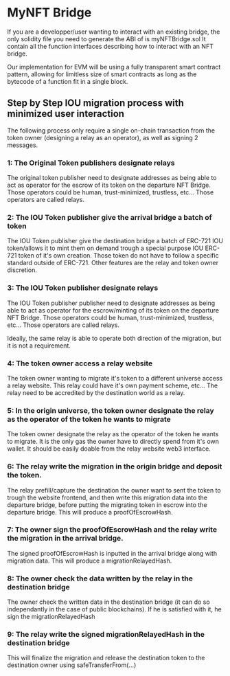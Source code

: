 # MyNFT Bridge

If you are a developper/user wanting to interact with an existing bridge, the only solidity file you need to generate the ABI of is myNFTBridge.sol
It contain all the function interfaces describing how to interact with an NFT bridge.

Our implementation for EVM will be using a fully transparent smart contract pattern, allowing for limitless size of smart contracts as long as the bytecode of a function fit in a single block.

## Step by Step IOU migration process with minimized user interaction 

The following process only require a single on-chain transaction from the token owner (designing a relay as an operator), as well as signing 2 messages.

### 1: The Original Token publishers designate relays
The original token publisher need to designate addresses as being able to act as operator for the escrow of its token on the departure NFT Bridge. Those operators could be human, trust-minimized, trustless, etc... Those operators are called relays.

### 2: The IOU Token publisher give the arrival bridge a batch of token
The IOU Token publisher give the destination bridge a batch of ERC-721 IOU token/allows it to mint them on demand trough a special purpose IOU ERC-721 token of it's own creation. Those token do not have to follow a specific standard outside of ERC-721. Other features are the relay and token owner discretion.

### 3: The IOU Token publisher designate relays
The IOU Token publisher publisher need to designate addresses as being able to act as operator for the escrow/minting of its token on the departure NFT Bridge. Those operators could be human, trust-minimized, trustless, etc... Those operators are called relays.

Ideally, the same relay is able to operate both direction of the migration, but it is not a requirement.

### 4: The token owner access a relay website
The token owner wanting to migrate it's token to a different universe access a relay website. This relay could have it's own payment scheme, etc...
The relay need to be accredited by the destination world as a relay.

### 5: In the origin universe, the token owner designate the relay as the operator of the token he wants to migrate
The token owner designate the relay as the operator of the token he wants to migrate. It is the only gas the owner have to directly spend from it's own wallet. It should be easily doable from the relay website web3 interface.

### 6: The relay write the migration in the origin bridge and deposit the token.
The relay prefill/capture the destination the owner want to sent the token to trough the website frontend, and then write this migration data into the departure bridge, before putting the migrating token in escrow into the departure bridge. This will produce a proofOfEscrowHash.

### 7: The owner sign the proofOfEscrowHash and the relay write the migration in the arrival bridge.
The signed proofOfEscrowHash is inputted in the arrival bridge along with migration data. This will produce a migrationRelayedHash.

### 8: The owner check the data written by the relay in the destination bridge
The owner check the written data in the destination bridge (it can do so independantly in the case of public blockchains). If he is satisfied with it, he sign the migrationRelayedHash 

### 9: The relay write the signed migrationRelayedHash in the destination bridge
This will finalize the migration and release the destination token to the destination owner using safeTransferFrom(...)

